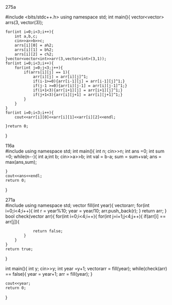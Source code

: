 <div>
275a
<br>

#include <bits/stdc++.h>
using namespace std;
int main(){
    vector<vector<int>> arrs(3, vector<int>(3));
    
    for(int i=0;i<3;i++){
        int a,b,c;
        cin>>a>>b>>c;
        arrs[i][0] = a%2;
        arrs[i][1] = b%2;
        arrs[i][2] = c%2;
    }vector<vector<int>>arr(3,vector<int>(3,1));
    for(int i=0;i<3;i++){
        for(int j=0;j<3;j++){
            if(arrs[i][j] == 1){
                arr[i][j] = arr[i][j]^1;
                if(i-1>=0){arr[i-1][j] = arr[i-1][j]^1;}
                if(j-1 >=0){arr[i][j-1] = arr[i][j-1]^1;}
                if(i+1<3){arr[i+1][j] = arr[i+1][j]^1;}
                if(j+1<3){arr[i][j+1] = arr[i][j+1]^1;}
            }
        }
    }
    for(int i=0;i<3;i++){
        cout<<arr[i][0]<<arr[i][1]<<arr[i][2]<<endl;
        
    }return 0;
}
</div>


<div>
116a
<br>
#include <iostream>
using namespace std;
int main(){
    int n;
    cin>>n;
    int ans =0;
    int sum =0;
    while(n--){
        int a;int b;
        cin>>a>>b;
        int val = b-a;
        sum = sum+val;
        ans = max(ans,sum);

    }
    cout<<ans<<endl;
    return 0;
}
</div>


<div>
271a
<br>
#include <bits/stdc++.h>
using namespace std;
vector<int> fill(int year){
    vector<int>arr;
for(int i=0;i<4;i++){
        int r = year%10;
        year = year/10;
        arr.push_back(r);
    }
    return arr;
}
bool check(vector<int> arr){
    for(int i=0;i<4;i++){
        for(int j=i+1;j<4;j++){
            if(arr[i] == arr[j]){
            
                return false;
            }
        }
    }
    return true;
}

int main(){
    int y;
    cin>>y;
    int year =y+1;
    vector<int>arr = fill(year);
    while(check(arr) == false){
        year = year+1;
        arr = fill(year);
    }
    
    cout<<year;
    return 0;
}</div>